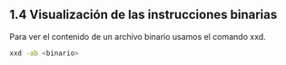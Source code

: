 ## 1.4 Visualización de las instrucciones binarias

Para ver el contenido de un archivo binario usamos el comando xxd.

``` bash
xxd -ab <binario>
```

